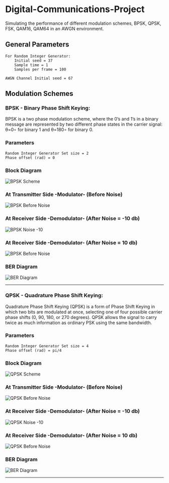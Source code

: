 # Digital-Communications-Project
Simulating the performance of different modulation schemes, BPSK, QPSK, FSK, QAM16, QAM64 in an AWGN environment.

## General Parameters
```
For Random Integer Generator: 
    Initial seed = 37
    Sample time = 1
    Samples per frame = 100
    
AWGN Channel Initial seed = 67    
```
## Modulation Schemes
### BPSK - Binary Phase Shift Keying:
BPSK is a two phase modulation scheme, where the 0’s and 1’s in a binary message are represented by two different phase states in the carrier signal: θ=0∘ for binary 1 and θ=180∘ for binary 0.

### Parameters
```
Random Integer Generator Set size = 2
Phase offset (rad) = 0
```
### Block Diagram
![BPSK Scheme](https://github.com/HusseinYoussef/Digital-Communications-Project/blob/master/BPSK/Figures/Scheme.png)

### At Transmitter Side -Modulator- (Before Noise)
![BPSK Before Noise](https://github.com/HusseinYoussef/Digital-Communications-Project/blob/master/BPSK/Figures/Before%20Noise.png)

### At Receiver Side -Demodulator- (After Noise = -10 db)
![BPSK Noise -10](https://github.com/HusseinYoussef/Digital-Communications-Project/blob/master/BPSK/Figures/After%20Noise%20at%20-10%20db.png)

### At Receiver Side -Demodulator- (After Noise = 10 db)
![BPSK Before Noise](https://github.com/HusseinYoussef/Digital-Communications-Project/blob/master/BPSK/Figures/After%20Noise%20at%2010%20db.png)

### BER Diagram
![BER Diagram](https://github.com/HusseinYoussef/Digital-Communications-Project/blob/master/BPSK/Figures/BER%20Diagram.png)
___
### QPSK - Quadrature Phase Shift Keying:
Quadrature Phase Shift Keying (QPSK) is a form of Phase Shift Keying in which two bits are modulated at once, selecting one of four possible carrier phase shifts (0, 90, 180, or 270 degrees). QPSK allows the signal to carry twice as much information as ordinary PSK using the same bandwidth.

### Parameters
```
Random Integer Generator Set size = 4
Phase offset (rad) = pi/4
```
### Block Diagram
![QPSK Scheme](https://github.com/HusseinYoussef/Digital-Communications-Project/blob/master/QPSK/Figures/Scheme.png)

### At Transmitter Side -Modulator- (Before Noise)
![QPSK Before Noise](https://github.com/HusseinYoussef/Digital-Communications-Project/blob/master/QPSK/Figures/Before%20Noise.png)

### At Receiver Side -Demodulator- (After Noise = -10 db)
![QPSK Noise -10](https://github.com/HusseinYoussef/Digital-Communications-Project/blob/master/QPSK/Figures/After%20Noise%20at%20-10%20db.png)

### At Receiver Side -Demodulator- (After Noise = 10 db)
![QPSK Before Noise](https://github.com/HusseinYoussef/Digital-Communications-Project/blob/master/QPSK/Figures/After%20Noise%20at%2010%20db.png)

### BER Diagram
![BER Diagram](https://github.com/HusseinYoussef/Digital-Communications-Project/blob/master/QPSK/Figures/BER%20Diagram.png)
___
